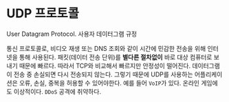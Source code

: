 # UDP 프로토콜

User Datagram Protocol. 사용자 데이터그램 규정

통신 프로토콜로, 비디오 재생 또는 DNS 조회와 같이 시간에 민감한 전송을 위해 인터넷을 통해 사용된다.
패킷(데이터 전송 단위)를 **별다른 절차없이** 바로 대상 컴퓨터로 보내기 때문에 빠르다.
따라서 TCP와 비교해서 빠르지만 안정성이 떨어진다.
데이터그램이 전송 중 손실되면 다시 전송되지 않는다.
그렇기 때문에 UDP를 사용하는 어플리케이션은 오류, 손실, 중복을 허용할 수 있어야한다.
예를 들어 `VoIP`가 있다. 온라인 게임에도 이상적이다.
`DDoS` 공격에 취약하다.